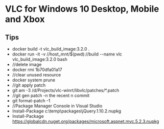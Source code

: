 ﻿# VLC for Windows 10 Desktop, Mobile and Xbox



## Tips
* docker build -t vlc_build_image:3.2.0 .
* docker run -it -v //host_mnt/$(pwd)://build  --name vlc vlc_build_image:3.2.0 bash
* //delete image
* docker rmi 1b70dfa01a17
* //clear unused resource
* docker system prune
* //git apply patch
* git am -3 /d/Projects/vlc-winrt/libvlc/patches/*.patch
* //git gen patch -n the recent n commit
* git format-patch -1
* //Package Manager Console in Visual Studio
* Install-Package c:\temp\packages\jQuery.1.10.2.nupkg
* Install-Package https://globalcdn.nuget.org/packages/microsoft.aspnet.mvc.5.2.3.nupkg
